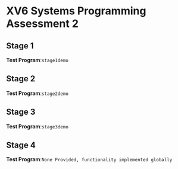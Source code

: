 # XV6 Systems Programming Assessment 2

## Stage 1
**Test Program**:`stage1demo`
## Stage 2
**Test Program**:`stage2demo`
## Stage 3
**Test Program**:`stage3demo`
## Stage 4
**Test Program**:`None Provided, functionality implemented globally`
